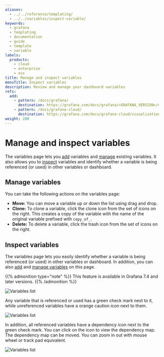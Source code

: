 ```yaml
---
aliases:
  - ../../reference/templating/
  - ../../variables/inspect-variable/
keywords:
  - grafana
  - templating
  - documentation
  - guide
  - template
  - variable
labels:
  products:
    - cloud
    - enterprise
    - oss
title: Manage and inspect variables
menuTitle: Inspect variables
description: Review and manage your dashboard variables
refs:
  add:
    - pattern: /docs/grafana/
      destination: https://grafana.com/docs/grafana/<GRAFANA_VERSION>/dashboards/variables/add-template-variables/
    - pattern: /docs/grafana-cloud/
      destination: https://grafana.com/docs/grafana-cloud/visualizations/dashboards/variables/add-template-variables/
weight: 200
---
```


# Manage and inspect variables

The variables page lets you [add](ref:add) variables and [manage](#manage-variables) existing variables. It also allows you to [inspect](#inspect-variables) variables and identify whether a variable is being referenced (or used) in other variables or dashboard.

## Manage variables

You can take the following actions on the variables page:

- **Move:** You can move a variable up or down the list using drag and drop.
- **Clone:** To clone a variable, click the clone icon from the set of icons on the right. This creates a copy of the variable with the name of the original variable prefixed with `copy_of_`.
- **Delete:** To delete a variable, click the trash icon from the set of icons on the right.

## Inspect variables

The variables page lets you easily identify whether a variable is being referenced (or used) in other variables or dashboard. In addition, you can also [add](ref:add) and [manage variables](#manage-variables) on this page.

{{% admonition type="note" %}}
This feature is available in Grafana 7.4 and later versions.
{{% /admonition %}}

![Variables list](/static/img/docs/variables-templates/variables-list-7-4.png)

Any variable that is referenced or used has a green check mark next to it, while unreferenced variables have a orange caution icon next to them.

![Variables list](/static/img/docs/variables-templates/variable-not-referenced-7-4.png)

In addition, all referenced variables have a dependency icon next to the green check mark. You can click on the icon to view the dependency map. The dependency map can be moved. You can zoom in out with mouse wheel or track pad equivalent.

![Variables list](/static/img/docs/variables-templates/dependancy-map-7-4.png)

